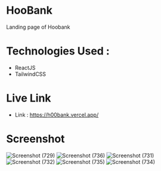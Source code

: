 # HooBank 
Landing page of Hoobank 
# Technologies Used :
- ReactJS
- TailwindCSS
# Live Link 
- Link : https://h00bank.vercel.app/
# Screenshot

![Screenshot (729)](https://user-images.githubusercontent.com/104431269/211365792-b3ee62a6-8e9c-4deb-90ea-a04c9637e034.png)
![Screenshot (736)](https://user-images.githubusercontent.com/104431269/211365803-32560b35-a450-4a8c-97ba-eaf8dd0b656b.png)
![Screenshot (731)](https://user-images.githubusercontent.com/104431269/211365821-9ec119eb-6a47-4615-ae7a-81be9ec0d1ac.png)
![Screenshot (732)](https://user-images.githubusercontent.com/104431269/211365830-6dd465e0-f746-44f0-b7a5-40b79ca10d8b.png)
![Screenshot (735)](https://user-images.githubusercontent.com/104431269/211365849-8f0589a9-d6c1-4a2e-8764-a989925fdaf2.png)
![Screenshot (734)](https://user-images.githubusercontent.com/104431269/211365862-e0188ad8-2622-4bf8-98bc-ed8f1c207eca.png)
